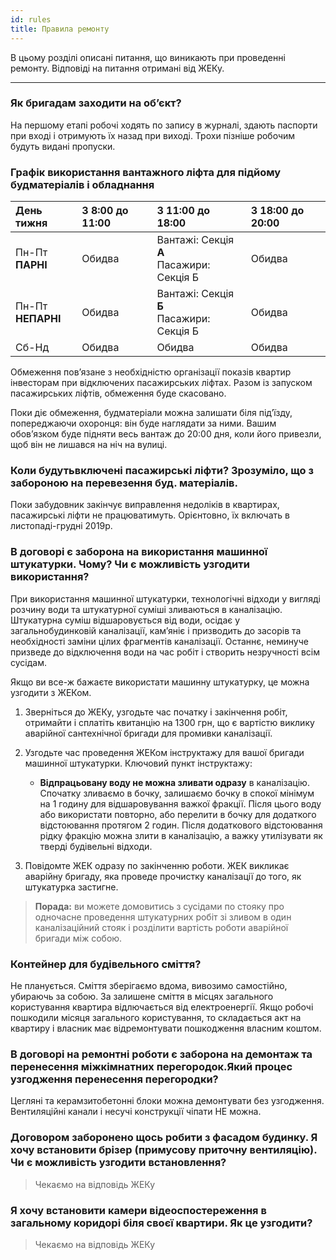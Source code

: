 ```yaml
---
id: rules
title: Правила ремонту
---
```


В цьому розділі описані питання, що виникають при проведенні ремонту.
Відповіді на питання отримані від ЖЕКу.

___________

### Як бригадам заходити на об’єкт?

На першому етапі робочі ходять по запису в журналі, здають паспорти при вході
і отримують їх назад при виході. Трохи пізніше робочим будуть видані пропуски.

### Графік використання вантажного ліфта для підйому будматеріалів і обладнання

| День тижня             | З 8:00 до 11:00 | З 11:00 до 18:00                              | З 18:00 до 20:00 |
|:-----------------------|:----------------|:----------------------------------------------|:-----------------|
| Пн-Пт<br />__ПАРНІ__   | Обидва          | Вантажі: Секція __А__<br />Пасажири: Секція Б | Обидва           |
| Пн-Пт<br />__НЕПАРНІ__ | Обидва          | Вантажі: Секція __Б__<br />Пасажири: Секція Б | Обидва           |
| Сб-Нд                  | Обидва          | Обидва                                        | Обидва           |

Обмеження пов’язане з необхідністю організації показів квартир
інвесторам при відключених пасажирських ліфтах. Разом із запуском
пасажирських ліфтів, обмеження буде скасовано.

Поки діє обмеження, будматеріали можна залишати біля під’їзду,
попереджаючи охоронця: він буде наглядати за ними. Вашим обов’язком буде
підняти весь вантаж до 20:00 дня, коли його привезли, щоб він не лишався
на ніч на вулиці.

### Коли будутьвключені пасажирські ліфти? Зрозуміло, що з забороною на перевезення буд. матеріалів. 

Поки забудовник закінчує виправлення недоліків в
квартирах, пасажирські ліфти не працюватимуть. Орієнтовно, їх включать в
листопаді-грудні 2019р.

### В договорі є заборона на використання машинної штукатурки. Чому? Чи є можливість узгодити використання?

При використання машинної штукатурки, технологічні відходи у вигляді
розчину води та штукатурної суміші зливаються в каналізацію. Штукатурна
суміш відшаровується від води, осідає у загальнобудинковій каналізації,
кам’яніє і призводить до засорів та необхідності заміни цілих фрагментів
каналізації. Останнє, неминуче призведе до відключення води на час робіт
і створить незручності всім сусідам.

Якщо ви все-ж бажаєте використати машинну штукатурку, це можна узгодити з ЖЕКом.

1. Зверніться до ЖЕКу, узгодьте час початку і закінчення робіт,
   отримайти і сплатіть квитанцію на 1300 грн, що є вартістю виклику
   аварійної сантехнічної бригади для промивки каналізації.
   
2. Узгодьте час проведення ЖЕКом інструктажу для вашої бригади машинної
   штукатурки. Ключовий пункт інструктажу:
   
   - __Відпрацьовану воду не можна зливати одразу__ в каналізацію. Спочатку
   зливаємо в бочку, залишаємо бочку в спокої мінімум на 1 годину для
   відшаровування важкої фракції. Після цього воду або використати повторно, або перелити
   в бочку для додаткого відстоювання протягом 2 годин. Після додаткового відстоювання рідку
   фракцію можна злити в каналізацію, а важку утилізувати як тверді будівельні відходи.
   
3. Повідомте ЖЕК одразу по закінченню роботи. ЖЕК викликає аварійну
   бригаду, яка проведе прочистку каналізації до того, як штукатурка
   застигне.

> **Порада:** ви можете домовитись з сусідами по стояку про одночасне
проведення штукатурних робіт зі зливом в один каналізаційний стояк і
розділити вартість роботи аварійної бригади між собою.

### Контейнер для будівельного сміття?

Не планується. Сміття зберігаємо вдома, вивозимо самостійно, убираючь за собою.
За залишене сміття в місцях загального користування квартира відлючається від
електроенергії. Якщо робочі пошкодили місяця загального користування, то складається
акт на квартиру і власник має відремонтувати пошкодження власним коштом.

### В договорі на ремонтні роботи є заборона на демонтаж та перенесення міжкімнатних перегородок.Який процес узгодження перенесення перегородки?

Цегляні та керамзитобетонні блоки можна демонтувати без узгодження. 
Вентиляційні канали і несучі конструкції чіпати НЕ можна.

### Договором заборонено щось робити з фасадом будинку. Я хочу встановити брізер (примусову приточну вентиляцію). Чи є можливість узгодити встановлення?

> Чекаємо на відповідь ЖЕКу

### Я хочу встановити камери відеоспостереження в загальному коридорі біля своєї квартири. Як це узгодити?

> Чекаємо на відповідь ЖЕКу
